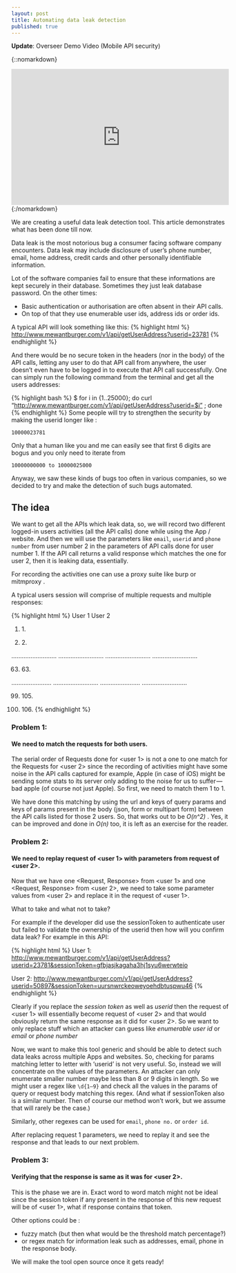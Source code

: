 ```yaml
---
layout: post
title: Automating data leak detection
published: true
---
```


**Update**: Overseer Demo Video (Mobile API security)

{::nomarkdown}
<iframe width="100%" height="315" src="https://www.youtube.com/embed/ZStNF4eF2Kk" frameborder="0" allowfullscreen></iframe>
{:/nomarkdown}

We are creating a useful data leak detection tool. This article demonstrates what has been done till now.

Data leak is the most notorious bug a consumer facing software company encounters. Data leak may include disclosure of user’s phone number, email, home address, credit cards and other personally identifiable information.

Lot of the software companies fail to ensure that these informations are kept securely in their database. Sometimes they just leak database password. On the other times:

* Basic authentication or authorisation are often absent in their API calls.
* On top of that they use enumerable user ids, address ids or order ids.

A typical API will look something like this:
{% highlight html %}
http://www.mewantburger.com/v1/api/getUserAddress?userid=23781
{% endhighlight %}

And there would be no secure token in the headers (nor in the body) of the API calls, letting any user to do that API call from anywhere, the user doesn’t even have to be logged in to execute that API call successfully. One can simply run the following command from the terminal and get all the users addresses:

{% highlight bash %}
 $ for i in {1..25000}; do curl “http://www.mewantburger.com/v1/api/getUserAddress?userid=$i” ; done
{% endhighlight %}
Some people will try to strengthen the security by making the userid longer like :

`10000023781`

Only that a human like you and me can easily see that first 6 digits are bogus and you only need to iterate from

`10000000000 to 10000025000`

Anyway, we saw these kinds of bugs too often in various companies, so we decided to try and make the detection of such bugs automated.

## The idea
We want to get all the APIs which leak data, so, we will record two different logged-in users activities (all the API calls) done while using the App / website. And then we will use the parameters like `email`, `userid` and `phone number` from user number 2 in the parameters of API calls done for user number 1. If the API call returns a valid response which matches the one for user 2, then it is leaking data, essentially.

For recording the activities one can use a proxy suite like burp or mitmproxy .

A typical users session will comprise of multiple requests and multiple responses:

{% highlight html %}
User 1                           User 2


1. <Request A> <Response A>      1. <Request a> <Response a>

2. <Request B> <Response B>      2. <Request A> <Response A>

..........................       ..........................
..........................       ..........................

63. <Request C> <Response C>     63. <Request B> <Response B>

.......................          ..........................
.......................          ..........................

99. <Request Y> <Response Y>     105. <Request Y> <Response Y>

100. <Request Z> <Response Z>    106. <Request Z> <Response Z>
{% endhighlight %}


### Problem 1:

#### We need to match the requests for both users.
The serial order of Requests done for <user 1> is not a one to one match for the Requests for <user 2> since the recording of activities might have some noise in the API calls captured for example, Apple (in case of iOS) might be sending some stats to its server only adding to the noise for us to suffer — bad apple (of course not just Apple). So first, we need to match them 1 to 1.

We have done this matching by using the url and keys of query params and keys of params present in the body (json, form or multipart form) between the API calls listed for those 2 users. So, that works out to be *O(n^2)* . Yes, it can be improved and done in *O(n)* too, it is left as an exercise for the reader.

### Problem 2:

#### We need to replay request of <user 1> with parameters from request of <user 2>.
Now that we have one <Request, Response> from <user 1> and one <Request, Response> from <user 2>, we need to take some parameter values from <user 2> and replace it in the request of <user 1>.

What to take and what not to take?

For example if the developer did use the sessionToken to authenticate user but failed to validate the ownership of the userid then how will you confirm data leak? For example in this API:

{% highlight html %}
User 1:
http://www.mewantburger.com/v1/api/getUserAddress?userid=23781&sessionToken=gfbjasjkagaha3hj1syu6werwteio

User 2:
http://www.mewantburger.com/v1/api/getUserAddress?userid=50897&sessionToken=uursnwrckeoweyoehdbtuspwu46
{% endhighlight %}

Clearly if you replace the *session token* as well as *userid* then the request of <user 1> will essentially become request of <user 2> and that would obviously return the same response as it did for <user 2>. So we want to only replace stuff which an attacker can guess like *enumerable user id* or *email* or *phone number*

Now, we want to make this tool generic and should be able to detect such data leaks across multiple Apps and websites. So, checking for params matching letter to letter with ‘userid’ is not very useful. So, instead we will concentrate on the values of the parameters. An attacker can only enumerate smaller number maybe less than 8 or 9 digits in length. So we might user a regex like `\d{1–9}` and check all the values in the params of query or request body matching this regex. (And what if sessionToken also is a similar number. Then of course our method won’t work, but we assume that will rarely be the case.)

Similarly, other regexes can be used for `email`, `phone no.` or `order id`.

After replacing request 1 parameters, we need to replay it and see the response and that leads to our next problem.

### Problem 3:

#### Verifying that the response is same as it was for <user 2>.
This is the phase we are in. Exact word to word match might not be ideal since the session token if any present in the response of this new request will be of <user 1>, what if response contains that token.

Other options could be :

* fuzzy match (but then what would be the threshold match percentage?)
* or regex match for information leak such as addresses, email, phone in the response body.


We will make the tool open source once it gets ready!
